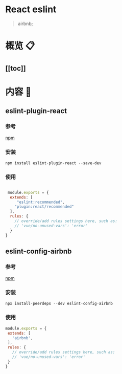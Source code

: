 # React eslint 
> airbnb; 
# 概览 :clipboard:
 
[[toc]]
---
# 内容 :japanese_ogre:


## eslint-plugin-react

### 参考 

[npm](https://www.npmjs.com/package/eslint-plugin-react)


### 安装

```js
npm install eslint-plugin-react --save-dev
```

### 使用

```js

 module.exports = {
  extends: [
     "eslint:recommended",
    "plugin:react/recommended"
  ],
  rules: {
    // override/add rules settings here, such as:
    // 'vue/no-unused-vars': 'error'
  }
}
```


## eslint-config-airbnb 


### 参考

[npm](https://www.npmjs.com/package/eslint-config-airbnb)


### 安装



 ```js
 npx install-peerdeps --dev eslint-config-airbnb
 ```

 ### 使用

 ```js
 module.exports = {
  extends: [
    'airbnb',
  ],
  rules: {
    // override/add rules settings here, such as:
    // 'vue/no-unused-vars': 'error'
  }
}
 ```